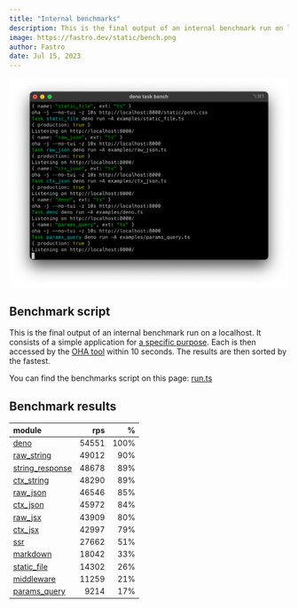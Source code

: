```yaml
---
title: "Internal benchmarks"
description: This is the final output of an internal benchmark run on localhost
image: https://fastro.dev/static/bench.png
author: Fastro
date: Jul 15, 2023
---
```

![bench](/static/bench.png)
## Benchmark script

This is the final output of an internal benchmark run on a localhost. It consists of a simple application for [a specific purpose](https://github.com/fastrodev/fastro/blob/main/deno.json). Each is then accessed by the [OHA tool](https://github.com/hatoo/oha) within 10 seconds. The results are then sorted by the fastest.

You can find the benchmarks script on this page: [run.ts](https://github.com/fastrodev/fastro/blob/main/bench/run.ts)

## Benchmark results


| module                                                                                       |   rps |    % |
| :------------------------------------------------------------------------------------------- | ----: | ---: |
| [deno](https://github.com/fastrodev/fastro/blob/main/examples/deno.ts)                       | 54551 | 100% |
| [raw_string](https://github.com/fastrodev/fastro/blob/main/examples/raw_string.ts)           | 49012 |  90% |
| [string_response](https://github.com/fastrodev/fastro/blob/main/examples/string_response.ts) | 48678 |  89% |
| [ctx_string](https://github.com/fastrodev/fastro/blob/main/examples/ctx_string.ts)           | 48290 |  89% |
| [raw_json](https://github.com/fastrodev/fastro/blob/main/examples/raw_json.ts)               | 46546 |  85% |
| [ctx_json](https://github.com/fastrodev/fastro/blob/main/examples/ctx_json.ts)               | 45972 |  84% |
| [raw_jsx](https://github.com/fastrodev/fastro/blob/main/examples/raw_jsx.tsx)                | 43909 |  80% |
| [ctx_jsx](https://github.com/fastrodev/fastro/blob/main/examples/ctx_jsx.tsx)                | 42997 |  79% |
| [ssr](https://github.com/fastrodev/fastro/blob/main/examples/ssr.ts)                         | 27662 |  51% |
| [markdown](https://github.com/fastrodev/fastro/blob/main/examples/markdown.ts)               | 18042 |  33% |
| [static_file](https://github.com/fastrodev/fastro/blob/main/examples/static_file.ts)         | 14302 |  26% |
| [middleware](https://github.com/fastrodev/fastro/blob/main/examples/middleware.ts)           | 11259 |  21% |
| [params_query](https://github.com/fastrodev/fastro/blob/main/examples/params_query.ts)       |  9214 |  17% |